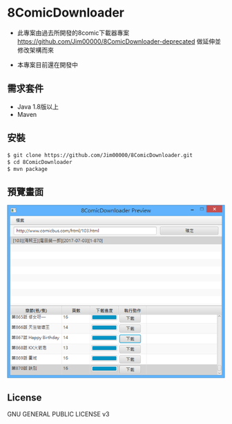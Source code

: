 # 8ComicDownloader

- 此專案由過去所開發的8comic下載器專案
https://github.com/Jim00000/8ComicDownloader-deprecated
做延伸並修改架構而來

- 本專案目前還在開發中

## 需求套件

- Java 1.8版以上
- Maven   

## 安裝

```
$ git clone https://github.com/Jim00000/8ComicDownloader.git
$ cd 8ComicDownloader
$ mvn package
```

## 預覽畫面

![Preview1.png](doc/preview/Preview1.png)

## License

GNU GENERAL PUBLIC LICENSE v3